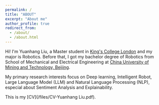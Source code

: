 ```yaml
---
permalink: /
title: "ABOUT"
excerpt: "About me"
author_profile: true
redirect_from: 
  - /about/
  - /about.html
---
```

Hi! I'm Yuanhang Liu, a Master student in [King's College London](https://www.kcl.ac.uk/) and my major is Robotics. Before that, I got my bachelor degree of Robotics from School of Mechanical and Electrical Engineering at [China University of Mining and Technology, Beijing](https://www.cumtb.edu.cn/).

My primary research interests focus on Deep learning, Intelligent Robot, Large Language Model (LLM) and Natural Language Processing (NLP), especial about Sentiment Analysis and Explainability.

This is my [CV](/files/CV-Yuanhang Liu.pdf).


<body>
<script type="text/javascript" id="clustrmaps" src="//clustrmaps.com/map_v2.js?d=GTPxnzm6hLw5enXzEKFaDNLeHQxtBnZyAZvRR-cyOzI&cl=ffffff&w=a"></script>
<body>